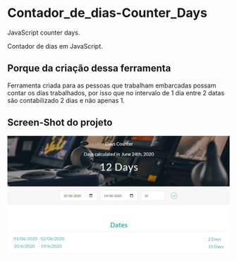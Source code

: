 # Contador_de_dias-Counter_Days

JavaScript counter days.

Contador de dias em JavaScript.

## Porque da criação dessa ferramenta

Ferramenta criada para as pessoas que trabalham embarcadas possam contar os dias trabalhados, por isso que no intervalo de 1 dia entre 2 datas são contabilizado 2 dias e não apenas 1.

## Screen-Shot do projeto

![Contador de dias](https://github.com/gabrielmxavier/Contador_de_dias-Counter_Days/blob/master/Print-Screen.jpg)
